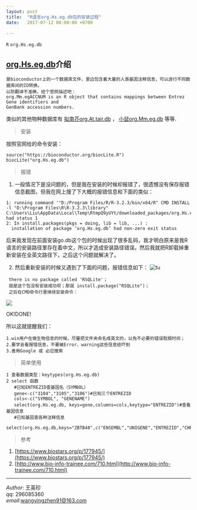 ```yaml
---
layout: post  
title:  "R语言org.Hs.eg.db包的安装过程"  
date:   2017-07-12 00:00:00 +0700  

---
```


`R` `org.Hs.eg.db`

## [org.Hs.eg.db](http://www.bioconductor.org/packages/release/data/annotation/html/org.Hs.eg.db.html)介绍
```
是bioconductor上的一个数据库文件，里边包含着大量的人类基因注释信息，可以进行不同数据库间的ID转换。  
以防翻译不准确，给个官网描述吧：  
org.Mm.egACCNUM is an R object that contains mappings between Entrez Gene identifiers and
GenBank accession numbers.
```
类似的其他物种数据库有
[拟南芥org.At.tair.db](http://www.bioconductor.org/packages/release/data/annotation/html/org.At.tair.db.html) ， [小鼠org.Mm.eg.db](http://www.bioconductor.org/packages/release/data/annotation/html/org.Mm.eg.db.html) 等等.

>安装

按照官网给的命令安装：
```
source("https://bioconductor.org/biocLite.R")
biocLite("org.Hs.eg.db")
```

>报错
1. 一般情况下是没问题的，但是我在安装的时候却报错了，很遗憾没有保存报错信息截图，但我在网上搜了下大概的报错信息和下面的类似：
```
1: running command '"D:/Program Files/R/R-3.2.3/bin/x64/R" CMD INSTALL -l "D:\Program Files\R\R-3.2.3\library" C:\Users\Liu\AppData\Local\Temp\RtmpQ9yUYt/downloaded_packages/org.Hs.eg.db_3.2.3.tar.gz' had status 1 
2: In install.packages(pkgs = doing, lib = lib, ...) :
  installation of package ‘org.Hs.eg.db’ had non-zero exit status
  ```
  
 后来我发现在前面安装go.db这个包的时候出现了很多乱码，我才明白原来是我R语言的安装路径里存在着中文，所以才造成安装路径错误。然后我就把R卸载掉重新安装在全英文路径下，之后这个问题就解决了。

2. 然后重新安装的时候又遇到了下面的问题，报错信息如下：
![tu](http://note.youdao.com/yws/api/personal/file/AB37CAC31A99467895FFF43036552C9A?method=download&shareKey=209dfc43b5e4cc0cdb55c4386a040884)

```
 there is no package called 'RSQLite'；
 就是这个包没有安装成功呗；那就 install.package("RSQLite")；
 之后在CMD命令行里继续安装命令：
 ```
 ![](http://note.youdao.com/yws/api/personal/file/316D39FAA8F44FFF8FB537E4E52E1CCB?method=download&shareKey=86cb5402d7c42702b43e08c8612ddb20)
 
OK!DONE!




 
 所以这就提醒我们：
 ```
 1.win用户在做生物信息的时候，尽量把文件夹命名成英文的，以免不必要的错误耽搁时间；  
 2.要学会看报错信息，不要被Error、warning这些信息给吓到
 3.善用Google 或 必应搜索
 ```
 >简单使用
 ```
1 查看数据类型：keytypes(org.Hs.eg.db)
2 select 函数
    #已知ENTREZID查基因名（SYMBOL）
    gene<-c("3104","3105","3106")#已知三个ENTREZID
    cols<-c("SYMBOL", "GENENAME")
    select(org.Hs.eg.db, keys=gene,columns=cols,keytype="ENTREZID")#查看基因信息
    #已知基因查各种注释信息
    select(org.Hs.eg.db,keys="ZBTB48",c("ENSEMBL","UNIGENE","ENTREZID","CHR","GO","GENENAME"),keytype="SYMBOL")
```
    

 
 
 
 
 
> 参考  
 1. [https://www.biostars.org/p/177945/](https://www.biostars.org/p/177945/)
 2. [http://www.bio-info-trainee.com/710.html](http://www.bio-info-trainee.com/710.html)
 
 -------------
*Author*: 王英珍   
*qq*: 296085360  
*email*:wangyingzhen91@163.com  